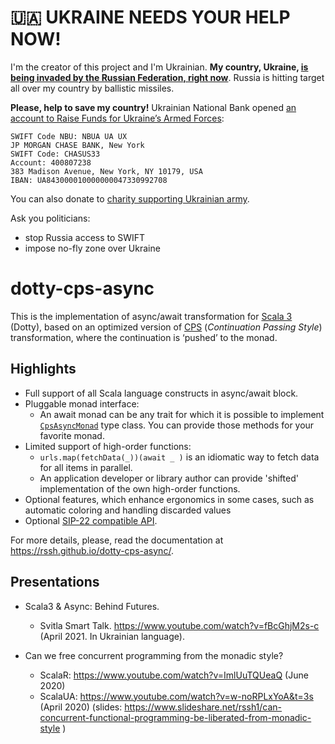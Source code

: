 # 🇺🇦 UKRAINE NEEDS YOUR HELP NOW!

 I'm the creator of this project and I'm Ukrainian. 
**My country, Ukraine, [is being invaded by the Russian Federation, right now](https://www.bbc.com/news/world-europe-60504334)**.
Russia is hitting target all over my country by ballistic missiles.

**Please, help to save my country!**
Ukrainian National Bank opened [an account to Raise Funds for Ukraine’s Armed Forces](https://bank.gov.ua/en/news/all/natsionalniy-bank-vidkriv-spetsrahunok-dlya-zboru-koshtiv-na-potrebi-armiyi):

 ```
 SWIFT Code NBU: NBUA UA UX
 JP MORGAN CHASE BANK, New York
 SWIFT Code: CHASUS33
 Account: 400807238
 383 Madison Avenue, New York, NY 10179, USA
 IBAN: UA843000010000000047330992708
 ```

 You can also donate to [charity supporting Ukrainian army](https://savelife.in.ua/en/donate/).

Ask you politicians:
- stop Russia access to SWIFT
- impose no-fly zone over Ukraine

# dotty-cps-async


This is the implementation of async/await transformation for [Scala 3][scala3] (Dotty), based on an optimized version of [CPS] (*Continuation Passing Style*) transformation, where the continuation is ‘pushed’ to the monad. 

## <span id="highlights">Highlights</span>

 * Full support of all Scala language constructs in async/await block.
 * Pluggable monad interface:  
    *  An await monad can be any trait for which it is possible to implement [`CpsAsyncMonad`](https://github.com/rssh/dotty-cps-async/blob/master/shared/src/main/scala/cps/CpsMonad.scala) type class. You can provide those methods for your favorite monad.
 * Limited support of high-order functions:
    * ```urls.map(fetchData(_))(await _ )``` is an idiomatic way to fetch data for all items in parallel.
    * An application developer or library author can provide 'shifted' implementation of the own high-order functions.
 * Optional features, which enhance ergonomics in some cases, such as automatic coloring and handling discarded values
 * Optional [SIP-22 compatible API][sip_22].

For more details, please, read the documentation at https://rssh.github.io/dotty-cps-async/.


## <span id="presentations">Presentations</span>

* Scala3 & Async: Behind Futures.
   * Svitla Smart Talk. https://www.youtube.com/watch?v=fBcGhjM2s-c (April 2021. In Ukrainian language).

* Can we free concurrent programming from the monadic style?
    * ScalaR:  https://www.youtube.com/watch?v=ImlUuTQUeaQ  (June 2020)
    * ScalaUA: https://www.youtube.com/watch?v=w-noRPLxYoA&t=3s  (April 2020)
   (slides: https://www.slideshare.net/rssh1/can-concurrent-functional-programming-be-liberated-from-monadic-style )

[cps]: https://en.wikipedia.org/wiki/Continuation-passing_style
[scala3]: https://dotty.epfl.ch/
[sip_22]: https://docs.scala-lang.org/sips/async.html
